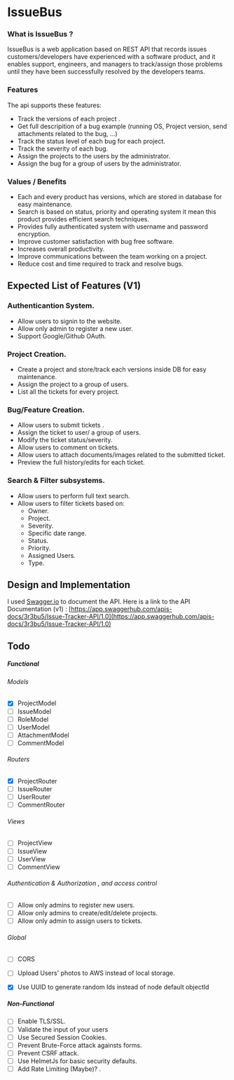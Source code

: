 # IssueBus
### What is IssueBus ?
IssueBus is a web application based on REST API that records issues customers/developers have experienced with a software product, and it enables support, engineers, and managers to track/assign those problems until they have been successfully resolved by the developers teams.
### Features
The api supports these features:

- Track the versions of each project .
- Get full descripition of a bug example (running OS, Project version, send attachments related to the bug, ...)
- Track the status level of each bug for each project.
- Track the severity of each bug.
- Assign the projects to the users by the administrator.
- Assign the bug for a group of users by the administrator.

### Values / Benefits

- Each and every product has versions, which are stored in database for easy maintenance.
- Search is based on status, priority and operating system it mean this product provides efficient search techniques.
- Provides fully authenticated system with username and password encryption.
- Improve customer satisfaction with bug free software.
- Increases overall productivity.
- Improve communications between the team working on a project.
- Reduce cost and time required to track and resolve bugs.

## Expected List of Features (V1)

### Authenticantion System.

- Allow users to signin to the website.
- Allow only admin to register a new user.
- Support Google/Github OAuth.

### Project Creation.
- Create a project and store/track each versions inside DB for easy maintenance.
- Assign the project to a group of users.
- List all the tickets for every project.

### Bug/Feature Creation.
- Allow users to submit tickets .
- Assign the ticket to user/ a group of users.
- Modify the ticket status/severity.
- Allow users to comment on tickets.
- Allow users to attach documents/images related to the submitted ticket.
- Preview the full history/edits for each ticket.

### Search & Filter subsystems.
- Allow users to perform full text search.
- Allow users to filter tickets based on:
    - Owner.
    - Project.
    - Severity.
    - Specific date range.
    - Status.
    - Priority.
    - Assigned Users.
    - Type.

## Design and Implementation

I used [Swagger.io](http://swagger.io) to document the API.
Here is a link to the API Documentation (v1) : [https://app.swaggerhub.com/apis-docs/3r3bu5/Issue-Tracker-API/1.0](https://app.swaggerhub.com/apis-docs/3r3bu5/Issue-Tracker-API/1.0)

## Todo
##### Functional
###### Models
- [x] ProjectModel
- [ ] IssueModel
- [ ] RoleModel
- [ ] UserModel
- [ ] AttachmentModel
- [ ] CommentModel
###### Routers
- [x] ProjectRouter
- [ ] IssueRouter
- [ ] UserRouter
- [ ] CommentRouter
###### Views
- [ ] ProjectView
- [ ] IssueView
- [ ] UserView
- [ ] CommentView
###### Authentication & Authorization , and access control
- [ ] Allow only admins to register new users.
- [ ] Allow only admins to create/edit/delete projects.
- [ ] Allow only admin to assign users to tickets.
###### Global
- [ ] CORS
- [ ] Upload Users' photos to AWS instead of local storage.
- [x] Use UUID to generate random Ids instead of node default objectId


##### Non-Functional
- [ ] Enable TLS/SSL.
- [ ] Validate the input of your users
- [ ] Use Secured Session Cookies.
- [ ] Prevent Brute-Force attack againsts forms.
- [ ] Prevent CSRF attack.
- [ ] Use HelmetJs for basic security defaults.
- [ ] Add Rate Limiting (Maybe)? .
